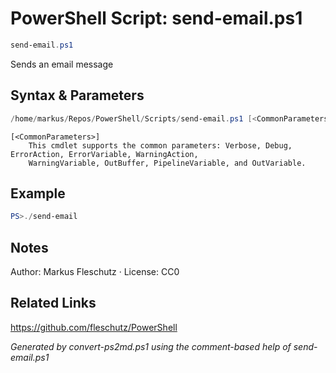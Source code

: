 # PowerShell Script: send-email.ps1
```powershell
send-email.ps1
```

Sends an email message

## Syntax & Parameters
```powershell
/home/markus/Repos/PowerShell/Scripts/send-email.ps1 [<CommonParameters>]
```

```
[<CommonParameters>]
    This cmdlet supports the common parameters: Verbose, Debug, ErrorAction, ErrorVariable, WarningAction, 
    WarningVariable, OutBuffer, PipelineVariable, and OutVariable.
```

## Example
```powershell
PS>./send-email
```


## Notes
Author: Markus Fleschutz · License: CC0

## Related Links
https://github.com/fleschutz/PowerShell

*Generated by convert-ps2md.ps1 using the comment-based help of send-email.ps1*
